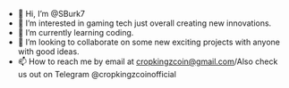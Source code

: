 - 👋 Hi, I’m @SBurk7
- 👀 I’m interested in gaming tech just overall creating new innovations. 
- 🌱 I’m currently learning coding.
- 💞️ I’m looking to collaborate on some new exciting projects with anyone with good ideas.
- 📫 How to reach me by email at cropkingzcoin@gmail.com/Also check us out on Telegram @cropkingzcoinofficial
<!---
SBurk7/SBurk7 is a ✨ special ✨ repository because its `README.md` (this file) appears on your GitHub profile.
You can click the Preview link to take a look at your changes.
--->
